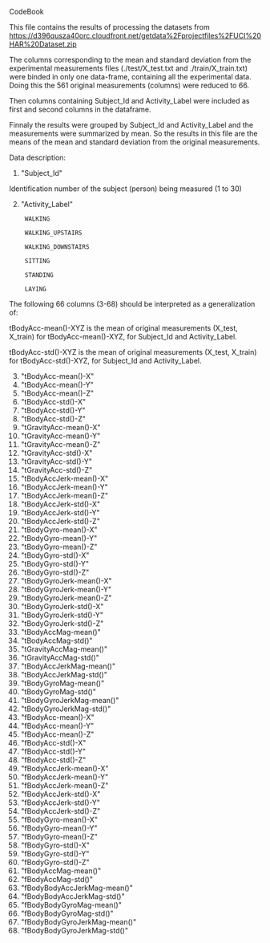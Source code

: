 CodeBook

This file contains the results of processing the datasets from https://d396qusza40orc.cloudfront.net/getdata%2Fprojectfiles%2FUCI%20HAR%20Dataset.zip 

The columns corresponding to the mean and standard deviation from the experimental measurements files
(./test/X_test.txt and ./train/X_train.txt) were binded in only one data-frame, containing all the experimental data. Doing this the 561 original measurements (columns) were reduced to 66.

Then columns containing Subject_Id and Activity_Label were included as first and second columns in the dataframe.

Finnaly the results were grouped by Subject_Id and Activity_Label and the measurements were summarized by mean. So the results in this file are the means of the mean and standard deviation from the original measurements.

Data description:

1) "Subject_Id"

Identification number of the subject (person) being measured (1 to 30)

2) "Activity_Label"

        WALKING
        
        WALKING_UPSTAIRS
        
        WALKING_DOWNSTAIRS
        
        SITTING
        
        STANDING
        
        LAYING

The following 66 columns (3-68) should be interpreted as a generalization of:

tBodyAcc-mean()-XYZ is the mean of original measurements (X_test, X_train) for tBodyAcc-mean()-XYZ, for Subject_Id and Activity_Label.

tBodyAcc-std()-XYZ is the mean of original measurements (X_test, X_train) for tBodyAcc-std()-XYZ, for Subject_Id and Activity_Label.

3) "tBodyAcc-mean()-X"           
4) "tBodyAcc-mean()-Y"          
5) "tBodyAcc-mean()-Z"          
6) "tBodyAcc-std()-X"           
7) "tBodyAcc-std()-Y"            
8) "tBodyAcc-std()-Z"           
9) "tGravityAcc-mean()-X"        
10) "tGravityAcc-mean()-Y"       
11) "tGravityAcc-mean()-Z"        
12) "tGravityAcc-std()-X"        
13) "tGravityAcc-std()-Y"         
14) "tGravityAcc-std()-Z"        
15) "tBodyAccJerk-mean()-X"       
16) "tBodyAccJerk-mean()-Y"      
17) "tBodyAccJerk-mean()-Z"       
18) "tBodyAccJerk-std()-X"       
19) "tBodyAccJerk-std()-Y"        
20) "tBodyAccJerk-std()-Z"       
21) "tBodyGyro-mean()-X"          
22) "tBodyGyro-mean()-Y"         
23) "tBodyGyro-mean()-Z"          
24) "tBodyGyro-std()-X"          
25) "tBodyGyro-std()-Y"           
26) "tBodyGyro-std()-Z"          
27) "tBodyGyroJerk-mean()-X"      
28) "tBodyGyroJerk-mean()-Y"     
29) "tBodyGyroJerk-mean()-Z"      
30) "tBodyGyroJerk-std()-X"      
31) "tBodyGyroJerk-std()-Y"       
32) "tBodyGyroJerk-std()-Z"      
33) "tBodyAccMag-mean()"          
34) "tBodyAccMag-std()"          
35) "tGravityAccMag-mean()"       
36) "tGravityAccMag-std()"       
37) "tBodyAccJerkMag-mean()"      
38) "tBodyAccJerkMag-std()"      
39) "tBodyGyroMag-mean()"         
40) "tBodyGyroMag-std()"         
41) "tBodyGyroJerkMag-mean()"     
42) "tBodyGyroJerkMag-std()"     
43) "fBodyAcc-mean()-X"           
44) "fBodyAcc-mean()-Y"          
45) "fBodyAcc-mean()-Z"           
46) "fBodyAcc-std()-X"           
47) "fBodyAcc-std()-Y"            
48) "fBodyAcc-std()-Z"           
49) "fBodyAccJerk-mean()-X"       
50) "fBodyAccJerk-mean()-Y"      
51) "fBodyAccJerk-mean()-Z"       
52) "fBodyAccJerk-std()-X"       
53) "fBodyAccJerk-std()-Y"        
54) "fBodyAccJerk-std()-Z"       
55) "fBodyGyro-mean()-X"          
56) "fBodyGyro-mean()-Y"         
57) "fBodyGyro-mean()-Z"          
58) "fBodyGyro-std()-X"          
59) "fBodyGyro-std()-Y"           
60) "fBodyGyro-std()-Z"          
61) "fBodyAccMag-mean()"          
62) "fBodyAccMag-std()"          
63) "fBodyBodyAccJerkMag-mean()"  
64) "fBodyBodyAccJerkMag-std()"  
65) "fBodyBodyGyroMag-mean()"     
66) "fBodyBodyGyroMag-std()"     
67) "fBodyBodyGyroJerkMag-mean()"
68) "fBodyBodyGyroJerkMag-std()" 


